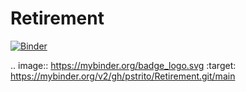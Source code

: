 # Retirement
[![Binder](https://mybinder.org/badge_logo.svg)](https://mybinder.org/v2/gh/pstrito/Retirement.git/main)

.. image:: https://mybinder.org/badge_logo.svg
 :target: https://mybinder.org/v2/gh/pstrito/Retirement.git/main
